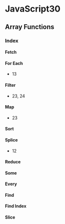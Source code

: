 # JavaScript30

## Array Functions

### Index

#### Fetch

#### For Each
* 13

#### Filter
* 23, 24

#### Map
* 23

#### Sort

#### Splice
* 12

#### Reduce

#### Some

#### Every

#### Find

#### Find Index

#### Slice
